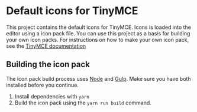 # Default icons for TinyMCE

This project contains the default icons for TinyMCE. Icons is loaded into the editor using a icon pack file. You can use this project as a basis for building your own icon packs. For instructions on how to make your own icon pack, see the [TinyMCE documentation](http://tiny.cloud/docs/how-to-guides/customizing-the-editor-appearance/creating-an-icon-pack/)

## Building the icon pack
The icon pack build process uses [Node](http://nodejs.org/) and [Gulp](http://gulpjs.com/). Make sure you have both installed before you continue.

1. Install dependencies with `yarn`
2. Build the icon pack using the `yarn run build` command.
